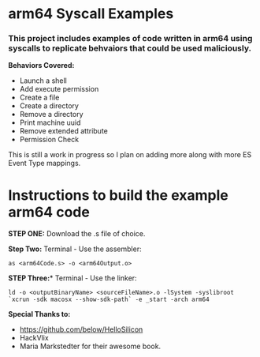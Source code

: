 # arm64 Syscall Examples
### This project includes examples of code written in arm64 using syscalls to replicate behvaiors that could be used maliciously. 

**Behaviors Covered:**
- Launch a shell
- Add execute permission
- Create a file
- Create a directory
- Remove a directory
- Print machine uuid
- Remove extended attribute
- Permission Check 

This is still a work in progress so I plan on adding more along with more ES Event Type mappings. 

# Instructions to build the example arm64 code

**STEP ONE:**
Download the .s file of choice.

**Step Two:**
Terminal - Use the assembler:
```shell
as <arm64Code.s> -o <arm64Output.o>
```

**STEP Three:***
Terminal - Use the linker:
```shell
ld -o <outputBinaryName> <sourceFileName>.o -lSystem -syslibroot `xcrun -sdk macosx --show-sdk-path` -e _start -arch arm64
```
**Special Thanks to:**
- https://github.com/below/HelloSilicon
- HackVlix
- Maria Markstedter for their awesome book. 
